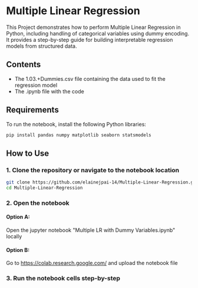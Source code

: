 # Multiple Linear Regression

This Project demonstrates how to perform Multiple Linear Regression in Python, including handling of categorical variables using dummy encoding. It provides a step-by-step guide for building interpretable regression models from structured data.

## Contents

- The 1.03.+Dummies.csv file containing the data used to fit the regression model
- The .ipynb file with the code

## Requirements

To run the notebook, install the following Python libraries:

```bash
pip install pandas numpy matplotlib seaborn statsmodels
```
## How to Use
### 1. Clone the repository or navigate to the notebook location
```bash
git clone https://github.com/elainejpai-14/Multiple-Linear-Regression.git<br>
cd Multiple-Linear-Regression
```
### 2. Open the notebook
#### Option A:
Open the jupyter notebook "Multiple LR with Dummy Variables.ipynb" locally

#### Option B:
Go to https://colab.research.google.com/ and upload the notebook file

### 3. Run the notebook cells step-by-step

